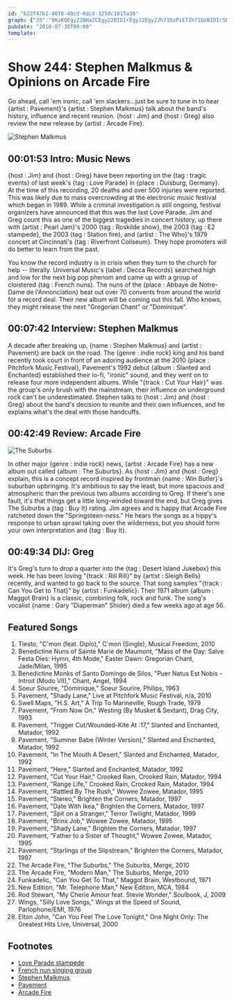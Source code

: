 ```yaml
---
id: "b22f47b1-4078-40cd-8dcd-325dc1015a30"
graph: {"35":"8KvKQEgy22BHaZCEgy22BIDIrEgy22Egy22h71DzPiE7Zh71DzBIDIrSByon8KvKQuUFuV7rXuDhCQGGhCQGGoSPwr7rXuDoSPwr","CU":"BMIV1wUkbchvBzBwUkbcJ9ogWhvBzBhvBzBmRE1nFxRAuhvBzBBMIV1hvBzB","1ZD":"BMIV1tLUuoNdldAtLUuoM09fvtLUuo97qipX6cfd97qipBHm1G","2AM":"BGgKZqYVo9BGgKZvfOYqgwZRmvfOYqTHYRQvfOYq"}
pubdate: "2010-07-30T00:00"
template: 
---
```






# Show 244: Stephen Malkmus & Opinions on Arcade Fire

Go ahead, call 'em ironic, call 'em slackers...just be sure to tune in to hear {artist : Pavement}'s {artist : Stephen Malkmus} talk about the band's history, influence and recent reunion. {host : Jim} and {host : Greg} also review the new release by {artist : Arcade Fire}.

![Stephen Malkmus](https://static.soundopinions.org/images/2010/malkmus/1.jpg)



## 00:01:53 Intro: Music News

{host : Jim} and {host : Greg} have been reporting on the {tag : tragic events} of last week's {tag : Love Parade} in {place : Duisburg, Germany}. At the time of this recording, 20 deaths and over 500 injuries were reported. This was likely due to mass overcrowding at the electronic music festival which began in 1989. While a criminal investigation is still ongoing, festival organizers have announced that this was the last Love Parade. Jim and Greg count this as one of the biggest tragedies in concert history, up there with {artist : Pearl Jam}'s 2000 {tag : Roskilde show}, the 2003 {tag : E2 stampede}, the 2003 {tag : Station fire}, and {artist : The Who}'s 1979 concert at Cincinnati's {tag : Riverfront Coliseum}. They hope promoters will do better to learn from the past.

You know the record industry is in crisis when they turn to the church for help -- literally. Universal Music's {label : Decca Records} searched high and low for the next big pop phenom and came up with a group of cloistered {tag : French nuns}. The nuns of the {place : Abbaye de Notre-Dame de l'Annonciation} beat out over 70 convents from around the world for a record deal. Their new album will be coming out this fall. Who knows, they might release the next  "Gregorian Chant"  or  "Dominique".



## 00:07:42 Interview: Stephen Malkmus

A decade after breaking up, {name : Stephen Malkmus} and {artist : Pavement} are back on the road. The {genre : indie rock} king and his band recently took court in front of an adoring audience at the 2010 {place : Pitchfork Music Festival}, Pavement's 1992 debut {album : Slanted and Enchanted} established their lo-fi, "ironic" sound, and they went on to release four more independent albums. While "{track : Cut Your Hair}" was the group's only brush with the mainstream, their influence on underground rock can't be underestimated. Stephen talks to {host : Jim} and {host : Greg} about the band's decision to reunite and their own influences, and he explains what's the deal with those handcuffs.



## 00:42:49 Review: Arcade Fire

![The Suburbs](https://static.soundopinions.org/assets/244/1ZD0.jpg)

In other major {genre : indie rock} news, {artist : Arcade Fire} has a new album out called {album : The Suburbs}. As {host : Jim} and {host : Greg} explain, this is a concept record inspired by frontman {name : Win Butler}'s suburban upbringing. It's ambitious to say the least, but more spacious and atmospheric than the previous two albums according to Greg. If there's one fault, it's that things get a little long-winded toward the end, but Greg gives The Suburbs a {tag : Buy It} rating. Jim agrees and is happy that Arcade Fire ratcheted down the  "Springsteen-ness."  He hears the songs as a hippy's response to urban sprawl taking over the wilderness, but you should form your own interpretation and {tag : Buy It}.



## 00:49:34 DIJ: Greg

It's Greg's turn to drop a quarter into the {tag : Desert Island Jukebox} this week. He has been loving "{track : Rill Rill}" by {artist : Sleigh Bells} recently, and wanted to go back to the source. That song samples "{track : Can You Get to That}" by {artist : Funkadelic}. Their 1971 album {album : Maggot Brain} is a classic, combining folk, rock and funk. The song's vocalist {name : Gary  "Diaperman"  Shider} died a few weeks ago at age 56.



## Featured Songs

1. Tiesto, "C'mon (feat. Diplo)," C'mon (Single), Musical Freedom, 2010
2. Benedictine Nuns of Sainte Marie de Maumont, "Mass of the Day: Salve Festa Dies: Hymn, 4th Mode," Easter Dawn: Gregorian Chant, Jade/Milan, 1995
3. Benedictine Monks of Santo Domingo de Silos, "Puer Natus Est Nobis - Introit (Modo VII)," Chant, Angel, 1994
4. Soeur Sourire, "Dominique," Soeur Sourire, Philips, 1963
5. Pavement, "Shady Lane," Live at Pitchfork Music Festival, n/a, 2010
6. Swell Maps, "H.S. Art," A Trip To Marineville, Rough Trade, 1979
7. Pavement, "From Now On," Westing (By Musket & Sextant), Drag City, 1993
8. Pavement, "Trigger Cut/Wounded-Kite At :17," Slanted and Enchanted, Matador, 1992
9. Pavement, "Summer Babe (Winter Version)," Slanted and Enchanted, Matador, 1992
10. Pavement, "In The Mouth A Desert," Slanted and Enchanted, Matador, 1992
11. Pavement, "Here," Slanted and Enchanted, Matador, 1992
12. Pavement, "Cut Your Hair," Crooked Rain, Crooked Rain, Matador, 1994
13. Pavement, "Range Life," Crooked Rain, Crooked Rain, Matador, 1994
14. Pavement, "Rattled By The Rush," Wowee Zowee, Matador, 1995
15. Pavement, "Stereo," Brighten the Corners, Matador, 1997
16. Pavement, "Date With Ikea," Brighten the Corners, Matador, 1997
17. Pavement, "Spit on a Stranger," Terror Twilight, Matador, 1999
18. Pavement, "Brinx Job," Wowee Zowee, Matador, 1995
19. Pavement, "Shady Lane," Brighten the Corners, Matador, 1997
20. Pavement, "Father to a Sister of Thought," Wowee Zowee, Matador, 1995
21. Pavement, "Starlings of the Slipstream," Brighten the Corners, Matador, 1997
22. The Arcade Fire, "The Suburbs," The Suburbs, Merge, 2010
23. The Arcade Fire, "Modern Man," The Suburbs, Merge, 2010
24. Funkadelic, "Can You Get To That," Maggot Brain, Westbound, 1971
25. New Edition, "Mr. Telephone Man," New Edition, MCA, 1984
26. Rod Stewart, "My Cherie Amour feat. Stevie Wonder," Soulbook, J, 2009
27. Wings, "Silly Love Songs," Wings at the Speed of Sound, Parlophone/EMI, 1976
28. Elton John, "Can You Feel The Love Tonight," One Night Only: The Greatest Hits Live, Universal, 2000



## Footnotes

- [Love Parade stampede](http://www.bbc.com/news/world-europe-10751899)
- [French nun singing group](http://www.theguardian.com/music/2010/jul/25/nuns-avignon-gregorian-chant-album)
- [Stephen Malkmus](http://stephenmalkmus.com/)
- [Pavement](http://crookedrain.com/)
- [Arcade Fire](http://arcadefire.com/site/)